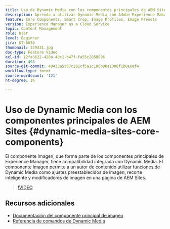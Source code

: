 ```yaml
---
title: Uso de Dynamic Media con los componentes principales de AEM Sites
description: Aprenda a utilizar Dynamic Media con Adobe Experience Manager Sites. El componente Imagen, que forma parte de los componentes principales de Experience Manager, tiene compatibilidad integrada con Dynamic Media. El componente Imagen permite a un autor de contenido utilizar funciones de Dynamic Media como ajustes preestablecidos de imagen, recorte inteligente y modificadores de imagen en una página de AEM Sites.
feature: Core Components, Smart Crop, Image Profiles, Image Presets
version: Experience Manager as a Cloud Service
topic: Content Management
role: User
level: Beginner
jira: KT-6630
thumbnail: 329331.jpg
doc-type: Feature Video
exl-id: 12fa3622-428a-40c1-b47f-fa55c2858896
duration: 498
source-git-commit: 48433a5367c281cf5a1c106b08a1306f1b0e8ef4
workflow-type: tm+mt
source-wordcount: '121'
ht-degree: 1%

---
```


# Uso de Dynamic Media con los componentes principales de AEM Sites {#dynamic-media-sites-core-components}

El componente Imagen, que forma parte de los componentes principales de Experience Manager, tiene compatibilidad integrada con Dynamic Media. El componente Imagen permite a un autor de contenido utilizar funciones de Dynamic Media como ajustes preestablecidos de imagen, recorte inteligente y modificadores de imagen en una página de AEM Sites.

>[!VIDEO](https://video.tv.adobe.com/v/329331?quality=12&learn=on)

## Recursos adicionales

* [Documentación del componente principal de imagen](https://experienceleague.adobe.com/docs/experience-manager-core-components/using/components/image.html?lang=es#dynamic-media)
* [Referencia de comandos de Dynamic Media](https://experienceleague.adobe.com/docs/dynamic-media-developer-resources/image-serving-api/image-serving-api/http-protocol-reference/command-reference/c-command-reference.html?lang=es#image-serving-api)
